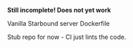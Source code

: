 **Still incomplete! Does not yet work**

Vanilla Starbound server Dockerfile

Stub repo for now - CI just lints the code.
